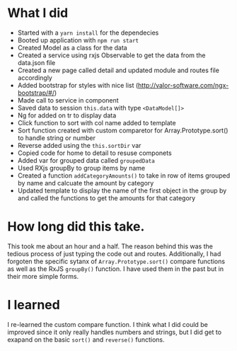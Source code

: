 # What I did
* Started with a `yarn install` for the dependecies
* Booted up application with `npm run start`
* Created Model as a class for the data
* Created a service using rxjs Observable to get the data from the data.json file
* Created a new page called detail and updated module and routes file accordingly
* Added bootstrap for styles with nice list (http://valor-software.com/ngx-bootstrap/#/)
* Made call to service in component
* Saved data to session `this.data` with type `<DataModel[]>`
* Ng for added on tr to display data
* Click function to sort with col name added to template
* Sort function created with custom comparetor for Array.Prototype.sort() to handle string or number
* Reverse added using the `this.sortDir` var
* Copied code for home to detail to resuse componets
* Added var for grouped data called `groupedData`
* Used RXjs groupBy to group items by name
* Created a function `addCategoryAmounts()` to take in row of items grouped by name and calcuate the amount by category
* Updated template to display the name of the first object in the group by and called the functions to get the amounts for that category

# How long did this take.

This took me about an hour and a half. The reason behind this was the tedious process of just typing the code out and routes. Additionally, I had forgoten the specific sytanx of `Array.Prototype.sort()` compare functions as well as the RxJS `groupBy()` function. I have used them in the past but in their more simple forms. 

# I learned

I re-learned the custom compare function. I think what I did could be improved since it only really handles numbers and strings, but I did get to exapand on the basic `sort()` and `reverse()` functions. 

